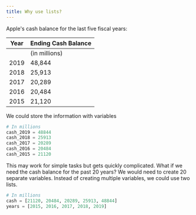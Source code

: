```yaml
---
title: Why use lists?
---
```


Apple's cash balance for the last five fiscal years:

| Year | Ending Cash Balance |
| ---- | ------------------- |
|      | (in millions)       |
| 2019 | 48,844              |
| 2018 | 25,913              |
| 2017 | 20,289              |
| 2016 | 20,484              |
| 2015 | 21,120              |

We could store the information with variables

```python
# In millions
cash_2019 = 48844
cash_2018 = 25913
cash_2017 = 20289
cash_2016 = 20484
cash_2015 = 21120
```

This may work for simple tasks but gets quickly complicated. What if we need the cash balance for the past 20 years? We would need to create 20 separate variables. Instead of creating multiple variables, we could use two lists.

```python
# In millions
cash = [21120, 20484, 20289, 25913, 48844]
years = [2015, 2016, 2017, 2018, 2019]
```
